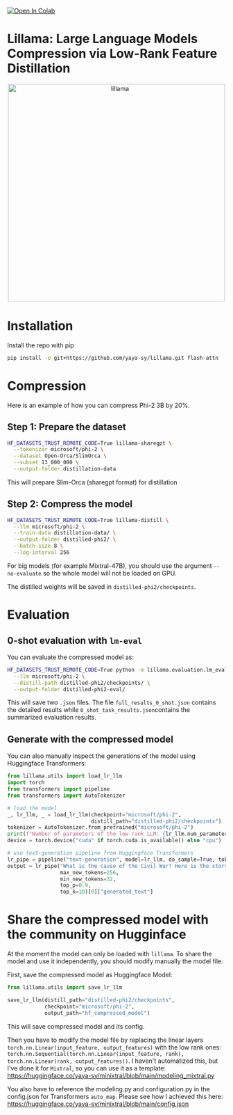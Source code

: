 <a href="https://colab.research.google.com/github/yaya-sy/lillama/blob/master/lillama.ipynb" target="_parent"><img src="https://colab.research.google.com/assets/colab-badge.svg" alt="Open In Colab"/></a>

# Lillama: Large Language Models Compression via Low-Rank Feature Distillation
<p align="center">
  <img src="https://github.com/user-attachments/assets/31ea5289-ca53-4d5e-a853-2ba8f357c24f?raw=true:, width=500" alt="lillama" width=500 class="center">
</p>

# Installation

Install the repo with pip

```bash
pip install -U git+https://github.com/yaya-sy/lillama.git flash-attn
```

# Compression
Here is an example of how you can compress Phi-2 3B by 20%.

## Step 1: Prepare the dataset

```bash
HF_DATASETS_TRUST_REMOTE_CODE=True lillama-sharegpt \
  --tokenizer microsoft/phi-2 \
  --dataset Open-Orca/SlimOrca \
  --subset 13_000_000 \
  --output-folder distillation-data
```

This will prepare Slim-Orca (sharegpt format) for distillation

## Step 2: Compress the model

```bash
HF_DATASETS_TRUST_REMOTE_CODE=True lillama-distill \
  --llm microsoft/phi-2 \
  --train-data distillation-data/ \
  --output-folder distilled-phi2/ \
  --batch-size 8 \
  --log-interval 256
```
For big models (for example Mixtral-47B), you should use the argument `--no-evaluate` so the whole model will not be loaded on GPU.

The distilled weights will be saved in `distilled-phi2/checkpoints`.

# Evaluation

## 0-shot evaluation with `lm-eval`
You can evaluate the compressed model as:

```bash
HF_DATASETS_TRUST_REMOTE_CODE=True python -m lillama.evaluation.lm_eval \
  --llm microsoft/phi-2 \
  --distill-path distilled-phi2/checkpoints/ \
  --output-folder distilled-phi2-eval/
```

This will save two `.json` files. The file `full_results_0_shot.json` contains the detailed results while  `0_shot_task_results.json`contains the summarized evaluation results.

## Generate with the compressed model

You can also manually inspect the generations of the model using Huggingface Transformers:

```python
from lillama.utils import load_lr_llm
import torch
from transformers import pipeline
from transformers import AutoTokenizer

# load the model
_, lr_llm, _ = load_lr_llm(checkpoint="microsoft/phi-2",
                           distill_path="distilled-phi2/checkpoints")
tokenizer = AutoTokenizer.from_pretrained("microsoft/phi-2")
print(f"Number of parameters of the low-rank LLM: {lr_llm.num_parameters():,}")
device = torch.device("cuda" if torch.cuda.is_available() else "cpu")

# use text-generation pipeline from Huggingface Transformers
lr_pipe = pipeline("text-generation", model=lr_llm, do_sample=True, tokenizer=tokenizer, temperature=0.3, device=device)
output = lr_pipe("What is the cause of the Civil War? Here is the story:",
                 max_new_tokens=256,
                 min_new_tokens=32,
                 top_p=0.9,
                 top_k=10)[0]["generated_text"]
```

# Share the compressed model with the community on Hugginface

At the moment the model can only be loaded with `lillama`. To share the model and use it independently, you should modify manually the model file. 

First, save the compressed model as Huggingface Model:

```python
from lillama.utils import save_lr_llm

save_lr_llm(distill_path="distilled-phi2/checkpoints",
            checkpoint="microsoft/phi-2",
            output_path="hf_compressed_model")
```

This will save compressed model and its config.

Then you have to modify the model file by replacing the linear layers `torch.nn.Linear(input_feature, output_features)` with the low rank ones: `torch.nn.Sequential(torch.nn.Linear(input_feature, rank), torch.nn.Linear(rank, output_features))`. I haven't automatized this, but I've done it for `Mixtral`, so you can use it as a template: https://huggingface.co/yaya-sy/minixtral/blob/main/modeling_mixtral.py

You also have to reference the modeling.py and configuration.py in the config.json for Transformers `auto_map`. Please see how I achieved this here: https://huggingface.co/yaya-sy/minixtral/blob/main/config.json
